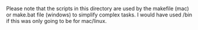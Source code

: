 Please note that the scripts in this directory are used by the makefile (mac) or make.bat file (windows) to simplify complex tasks.   I would have used /bin if this was only going to be for
mac/linux.